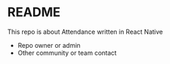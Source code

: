# README #
This repo is about Attendance written in React Native
* Repo owner or admin
* Other community or team contact